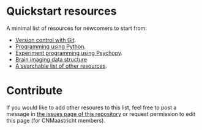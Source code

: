 # Quickstart resources
A minimal list of resources for newcomers to start from:

- [Version control with Git](https://journals.plos.org/ploscompbiol/article?id=10.1371/journal.pcbi.1004668).
- [Programming using Python](https://jakevdp.github.io/WhirlwindTourOfPython/).
- [Experiment programming using Psychopy](https://link.springer.com/article/10.3758/s13428-018-01193-y).
- [Brain imaging data structure](https://www.nature.com/articles/sdata201644)
- [A searchable list of other resources](https://learn-neuroimaging.github.io/tutorials-and-resources/programming/).

# Contribute
If you would like to add other resoures to this list, feel free to post a message in [the issues page of this repository](https://github.com/CNMaastricht/quickstart_resources/issues) or request permission to edit this page (for CNMaastricht members).
